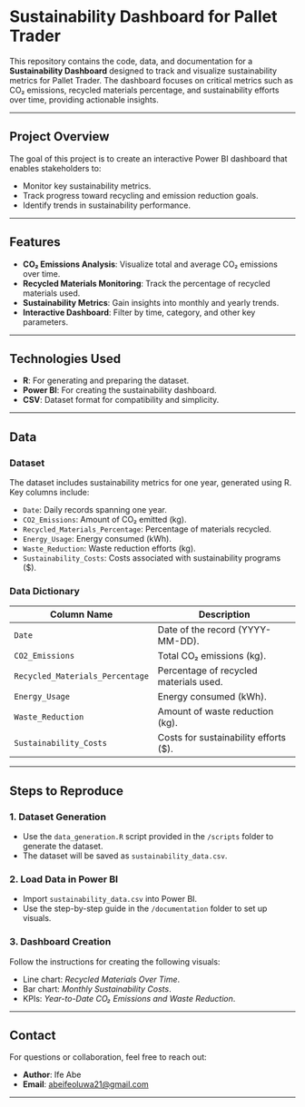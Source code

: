 # **Sustainability Dashboard for Pallet Trader**

This repository contains the code, data, and documentation for a **Sustainability Dashboard** designed to track and visualize sustainability metrics for Pallet Trader. The dashboard focuses on critical metrics such as CO₂ emissions, recycled materials percentage, and sustainability efforts over time, providing actionable insights.

---

## **Project Overview**
The goal of this project is to create an interactive Power BI dashboard that enables stakeholders to:
- Monitor key sustainability metrics.
- Track progress toward recycling and emission reduction goals.
- Identify trends in sustainability performance.

---

## **Features**
- **CO₂ Emissions Analysis**: Visualize total and average CO₂ emissions over time.
- **Recycled Materials Monitoring**: Track the percentage of recycled materials used.
- **Sustainability Metrics**: Gain insights into monthly and yearly trends.
- **Interactive Dashboard**: Filter by time, category, and other key parameters.

---

## **Technologies Used**
- **R**: For generating and preparing the dataset.
- **Power BI**: For creating the sustainability dashboard.
- **CSV**: Dataset format for compatibility and simplicity.

---

## **Data**
### **Dataset**
The dataset includes sustainability metrics for one year, generated using R. Key columns include:
- `Date`: Daily records spanning one year.
- `CO2_Emissions`: Amount of CO₂ emitted (kg).
- `Recycled_Materials_Percentage`: Percentage of materials recycled.
- `Energy_Usage`: Energy consumed (kWh).
- `Waste_Reduction`: Waste reduction efforts (kg).
- `Sustainability_Costs`: Costs associated with sustainability programs ($).

### **Data Dictionary**
| **Column Name**             | **Description**                          |
|-----------------------------|------------------------------------------|
| `Date`                      | Date of the record (YYYY-MM-DD).         |
| `CO2_Emissions`             | Total CO₂ emissions (kg).                |
| `Recycled_Materials_Percentage` | Percentage of recycled materials used. |
| `Energy_Usage`              | Energy consumed (kWh).                   |
| `Waste_Reduction`           | Amount of waste reduction (kg).          |
| `Sustainability_Costs`      | Costs for sustainability efforts ($).    |

---

## **Steps to Reproduce**
### **1. Dataset Generation**
- Use the `data_generation.R` script provided in the `/scripts` folder to generate the dataset. 
- The dataset will be saved as `sustainability_data.csv`.

### **2. Load Data in Power BI**
- Import `sustainability_data.csv` into Power BI.
- Use the step-by-step guide in the `/documentation` folder to set up visuals.

### **3. Dashboard Creation**
Follow the instructions for creating the following visuals:
- Line chart: *Recycled Materials Over Time*.
- Bar chart: *Monthly Sustainability Costs*.
- KPIs: *Year-to-Date CO₂ Emissions and Waste Reduction*.

---

## **Contact**
For questions or collaboration, feel free to reach out:
- **Author**: Ife Abe
- **Email**: abeifeoluwa21@gmail.com

---
